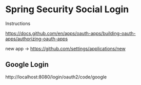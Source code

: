 # Spring Security Social Login

Instructions 

https://docs.github.com/en/apps/oauth-apps/building-oauth-apps/authorizing-oauth-apps 

new app -> https://github.com/settings/applications/new


## Google Login 

http://localhost:8080/login/oauth2/code/google

